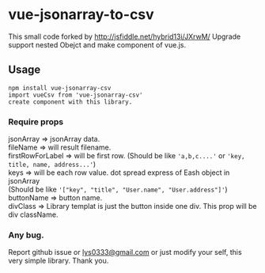 # vue-jsonarray-to-csv

This small code forked by http://jsfiddle.net/hybrid13i/JXrwM/
Upgrade support nested Obejct and make component of vue.js.

## Usage
    npm install vue-jsonarray-csv
    import vueCsv from 'vue-jsonarray-csv'
    create component with this library.

### Require props
jsonArray => jsonArray data.  
fileName => will result filename.  
firstRowForLabel => will be first row. (Should be like `'a,b,c....'` or `'key, title, name, address...'`)  
keys => will be each row value. dot spread express of Eash object in jsonArray  
(Should be like `'["key", "title", "User.name", "User.address"]'`)  
buttonName => button name.  
divClass => Library templat is just the button inside one div. This prop will be div className.  


### Any bug.
Report github issue or lys0333@gmail.com or just modify your self, this very simple library.
Thank you.
